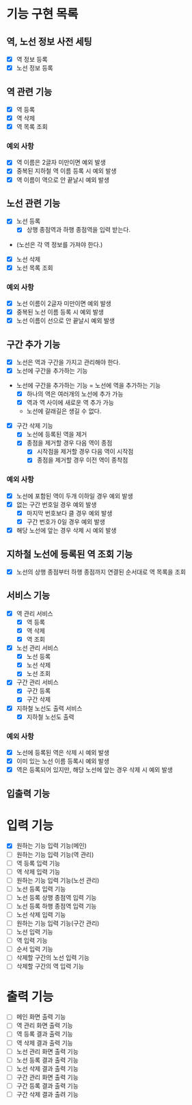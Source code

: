 # 기능 구현 목록

## 역, 노선 정보 사전 세팅
- [x] 역 정보 등록
- [x] 노선 정보 등록

## 역 관련 기능
- [x] 역 등록
- [x] 역 삭제
- [x] 역 목록 조회
### 예외 사항
- [x] 역 이름은 2글자 미만이면 예외 발생
- [x] 중복된 지하철 역 이름 등록 시 예외 발생
- [x] 역 이름이 역으로 안 끝날시 예외 발생

## 노선 관련 기능
- [x] 노선 등록
  - [x] 상행 종점역과 하행 종점역을 입력 받는다.
- (노선은 각 역 정보를 가져야 한다.)
- [x] 노선 삭제
- [x] 노선 목록 조회
### 예외 사항
- [x] 노선 이름이 2글자 미만이면 예외 발생
- [x] 중복된 노선 이름 등록 시 예외 발생
- [x] 노선 이름이 선으로 안 끝날시 예외 발생

## 구간 추가 기능
- [x] 노선은 역과 구간을 가지고 관리해야 한다.
- [x] 노선에 구간을 추가하는 기능
- 노선에 구간을 추가하는 기능 = 노선에 역을 추가하는 기능
  - [x] 하나의 역은 여러개의 노선에 추가 가능
  - [x] 역과 역 사이에 새로운 역 추가 가능
  - 노선에 갈래길은 생길 수 없다.
- [x] 구간 삭제 기능
  - [x] 노선에 등록된 역을 제거
  - [x] 종점을 제거할 경우 다음 역이 종점
    - [x] 시작점을 제거할 경우 다음 역이 시작점
    - [x] 종점을 제거할 경우 이전 역이 종착점
### 예외 사항
- [x] 노선에 포함된 역이 두개 이하일 경우 예외 발생
- [x] 없는 구간 번호일 경우 예외 발생
  - [x] 마지막 번호보다 클 경우 예외 발생
  - [x] 구간 번호가 0일 경우 예외 발생
- [x] 해당 노선에 앞는 경우 삭제 시 예외 발생

## 지하철 노선에 등록된 역 조회 기능
- [x] 노선의 상행 종점부터 하행 종점까지 연결된 순서대로 역 목록을 조회

## 서비스 기능
- [x] 역 관리 서비스
  - [x] 역 등록
  - [x] 역 삭제
  - [x] 역 조회
- [x] 노선 관리 서비스
  - [x] 노선 등록
  - [x] 노선 삭제
  - [x] 노선 조회
- [x] 구간 관리 서비스
  - [x] 구간 등록
  - [x] 구간 삭제
- [x] 지하철 노선도 출력 서비스
  - [x] 지하철 노선도 출력
### 예외 사항
- [x] 노선에 등록된 역은 삭제 시 예외 발생
- [x] 이미 있는 노선 이름 등록시 예외 발생
- [x] 역은 등록되어 있지만, 해당 노선에 앞는 경우 삭제 시 예외 발생

## 입출력 기능
# 입력 기능
- [x] 원하는 기능 입력 기능(메인)
- [ ] 원하는 기능 입력 기능(역 관리)
- [ ] 역 등록 입력 기능
- [ ] 역 삭제 입력 기능
- [ ] 원하는 기능 입력 기능(노선 관리)
- [ ] 노선 등록 입력 기능
- [ ] 노선 등록 상행 종점역 입력 기능
- [ ] 노선 등록 하행 종점역 입력 기능
- [ ] 노선 삭제 입력 기능
- [ ] 원하는 기능 입력 기능(구간 관리)
- [ ] 노선 입력 기능
- [ ] 역 입력 기능
- [ ] 순서 입력 기능
- [ ] 삭제할 구간의 노선 입력 기능
- [ ] 삭제할 구간의 역 입력 기능

# 출력 기능
- [ ] 메인 화면 출력 기능
- [ ] 역 관리 화면 출력 기능
- [ ] 역 등록 결과 출력 기능
- [ ] 역 삭제 결과 출력 기능
- [ ] 노선 관리 화면 출력 기능
- [ ] 노선 등록 결과 출력 기능
- [ ] 노선 삭제 결과 출력 기능
- [ ] 구간 관리 화면 출력 기능
- [ ] 구간 등록 결과 출력 기능
- [ ] 구간 삭제 결과 출려 기능